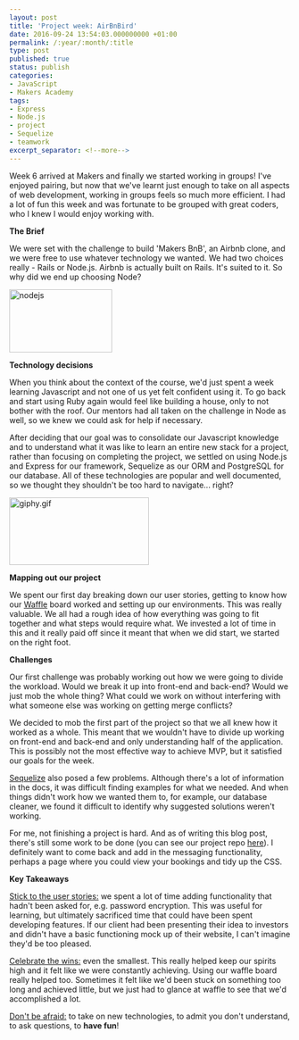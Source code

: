 ```yaml
---
layout: post
title: 'Project week: AirBnBird'
date: 2016-09-24 13:54:03.000000000 +01:00
permalink: /:year/:month/:title
type: post
published: true
status: publish
categories:
- JavaScript
- Makers Academy
tags:
- Express
- Node.js
- project
- Sequelize
- teamwork
excerpt_separator: <!--more-->
---
```

<p>Week 6 arrived at Makers and finally we started working in groups! I've enjoyed pairing, but now that we've learnt just enough to take on all aspects of web development, working in groups feels so much more efficient. I had a lot of fun this week and was fortunate to be grouped with great coders, who I knew I would enjoy working with.</p>
<p><strong>The Brief</strong></p>
<p>We were set with the challenge to build 'Makers BnB', an Airbnb clone, and we were free to use whatever technology we wanted. We had two choices really - Rails or Node.js. Airbnb is actually built on Rails. It's suited to it. So why did we end up choosing Node?</p>
<p><!--more--></p>
<p><img class="alignnone size-full wp-image-1328 aligncenter" src="{{ site.baseurl }}/assets/nodejs.png" alt="nodejs" width="184" height="113" /></p>
<p><strong>Technology decisions</strong></p>
<p>When you think about the context of the course, we'd just spent a week learning Javascript and not one of us yet felt confident using it. To go back and start using Ruby again would feel like building a house, only to not bother with the roof. Our mentors had all taken on the challenge in Node as well, so we knew we could ask for help if necessary.</p>
<p>After deciding that our goal was to consolidate our Javascript knowledge and to understand what it was like to learn an entire new stack for a project, rather than focusing on completing the project, we settled on using Node.js and Express for our framework, Sequelize as our ORM and PostgreSQL for our database. All of these technologies are popular and well documented, so we thought they shouldn't be too hard to navigate... right?</p>
<p><img class=" size-full wp-image-1322 aligncenter" src="{{ site.baseurl }}/assets/giphy.gif" alt="giphy.gif" width="250" height="121" /></p>
<p><strong>Mapping out our project</strong></p>
<p>We spent our first day breaking down our user stories, getting to know how our <a href="https://waffle.io" target="_blank">Waffle</a> board worked and setting up our environments. This was really valuable. We all had a rough idea of how everything was going to fit together and what steps would require what. We invested a lot of time in this and it really paid off since it meant that when we did start, we started on the right foot.</p>
<p><strong>Challenges</strong></p>
<p>Our first challenge was probably working out how we were going to divide the workload. Would we break it up into front-end and back-end? Would we just mob the whole thing? What could we work on without interfering with what someone else was working on getting merge conflicts?</p>
<p>We decided to mob the first part of the project so that we all knew how it worked as a whole. This meant that we wouldn't have to divide up working on front-end and back-end and only understanding half of the application. This is possibly not the most effective way to achieve MVP, but it satisfied our goals for the week.</p>
<p><a href="http://docs.sequelizejs.com/en/v3/">Sequelize</a> also posed a few problems. Although there's a lot of information in the docs, it was difficult finding examples for what we needed. And when things didn't work how we wanted them to, for example, our database cleaner, we found it difficult to identify why suggested solutions weren't working.</p>
<p>For me, not finishing a project is hard. And as of writing this blog post, there's still some work to be done (you can see our project repo <a href="https://github.com/lsewilson/makers-bnb">here</a>). I definitely want to come back and add in the messaging functionality, perhaps a page where you could view your bookings and tidy up the CSS.</p>
<p><strong>Key Takeaways</strong></p>
<p><span style="text-decoration:underline;">Stick to the user stories:</span> we spent a lot of time adding functionality that hadn't been asked for, e.g. password encryption. This was useful for learning, but ultimately sacrificed time that could have been spent developing features. If our client had been presenting their idea to investors and didn't have a basic functioning mock up of their website, I can't imagine they'd be too pleased.</p>
<p><span style="text-decoration:underline;">Celebrate the wins:</span> even the smallest. This really helped keep our spirits high and it felt like we were constantly achieving. Using our waffle board really helped too. Sometimes it felt like we'd been stuck on something too long and achieved little, but we just had to glance at waffle to see that we'd accomplished a lot.</p>
<p><span style="text-decoration:underline;">Don't be afraid:</span> to take on new technologies, to admit you don't understand, to ask questions, to <strong>have fun</strong>!</p>
<p>&nbsp;</p>
<p>&nbsp;</p>
<p>&nbsp;</p>
